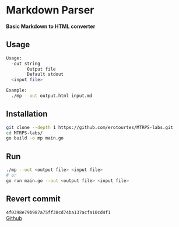 # Markdown Parser

**Basic Markdown to HTML converter**  

## Usage
```bash
Usage:
  -out string
        Output file
        Default stdout
  <input file>       

Example:
  ./mp --out output.html input.md
```
        

## Installation
```bash
git clone --depth 1 https://github.com/erotourtes/MTRPS-labs.git
cd MTRPS-labs/
go build -o mp main.go
```
## Run
```bash
./mp --out <output file> <input file>
# or 
go run main.go --out <output file> <input file>
```

## Revert commit 
`4f0398e79b987a75ff38cd74ba137acfa10cd4f1`  
[Github](https://github.com/erotourtes/MTRPS-labs/commit/4f0398e79b987a75ff38cd74ba137acfa10cd4f1)

